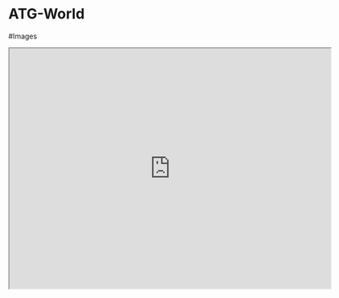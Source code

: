 # ATG-World

#Images 

<iframe src="https://drive.google.com/file/d/1zVZlpb9pFi7X73d6n7ElaKMD-jvZibju/preview" width="640" height="480" allow="autoplay"></iframe>
